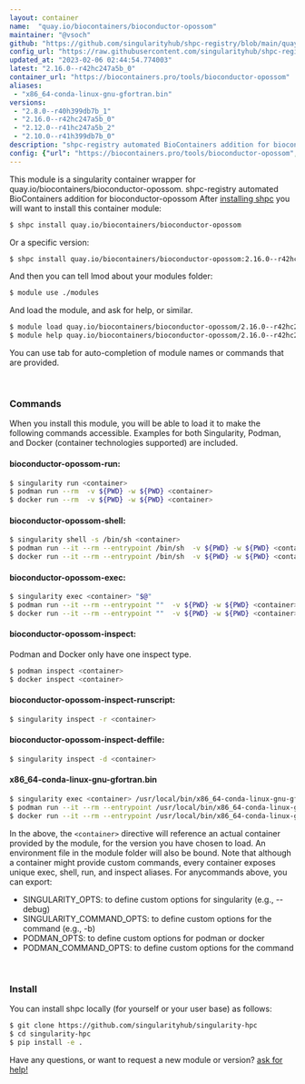 ```yaml
---
layout: container
name:  "quay.io/biocontainers/bioconductor-opossom"
maintainer: "@vsoch"
github: "https://github.com/singularityhub/shpc-registry/blob/main/quay.io/biocontainers/bioconductor-opossom/container.yaml"
config_url: "https://raw.githubusercontent.com/singularityhub/shpc-registry/main/quay.io/biocontainers/bioconductor-opossom/container.yaml"
updated_at: "2023-02-06 02:44:54.774003"
latest: "2.16.0--r42hc247a5b_0"
container_url: "https://biocontainers.pro/tools/bioconductor-opossom"
aliases:
 - "x86_64-conda-linux-gnu-gfortran.bin"
versions:
 - "2.8.0--r40h399db7b_1"
 - "2.16.0--r42hc247a5b_0"
 - "2.12.0--r41hc247a5b_2"
 - "2.10.0--r41h399db7b_0"
description: "shpc-registry automated BioContainers addition for bioconductor-opossom"
config: {"url": "https://biocontainers.pro/tools/bioconductor-opossom", "maintainer": "@vsoch", "description": "shpc-registry automated BioContainers addition for bioconductor-opossom", "latest": {"2.16.0--r42hc247a5b_0": "sha256:f508b69a45cea98df0145b4d151ba8a4e7ef6127a423a87d6689ab2e2c386aab"}, "tags": {"2.8.0--r40h399db7b_1": "sha256:04f9f710ffb40cb770ff3252f709449ac806b211608158b5e0375ce77d1941d6", "2.16.0--r42hc247a5b_0": "sha256:f508b69a45cea98df0145b4d151ba8a4e7ef6127a423a87d6689ab2e2c386aab", "2.12.0--r41hc247a5b_2": "sha256:85a086bed33f934005f3ff6137480075cbb8c3658db55eb227d1f1f59816d069", "2.10.0--r41h399db7b_0": "sha256:24034c05b6520cc3deb48f304bf56b7bcd22910b0b8089d64250e5a85572db12"}, "docker": "quay.io/biocontainers/bioconductor-opossom", "aliases": {"x86_64-conda-linux-gnu-gfortran.bin": "/usr/local/bin/x86_64-conda-linux-gnu-gfortran.bin"}}
---
```


This module is a singularity container wrapper for quay.io/biocontainers/bioconductor-opossom.
shpc-registry automated BioContainers addition for bioconductor-opossom
After [installing shpc](#install) you will want to install this container module:


```bash
$ shpc install quay.io/biocontainers/bioconductor-opossom
```

Or a specific version:

```bash
$ shpc install quay.io/biocontainers/bioconductor-opossom:2.16.0--r42hc247a5b_0
```

And then you can tell lmod about your modules folder:

```bash
$ module use ./modules
```

And load the module, and ask for help, or similar.

```bash
$ module load quay.io/biocontainers/bioconductor-opossom/2.16.0--r42hc247a5b_0
$ module help quay.io/biocontainers/bioconductor-opossom/2.16.0--r42hc247a5b_0
```

You can use tab for auto-completion of module names or commands that are provided.

<br>

### Commands

When you install this module, you will be able to load it to make the following commands accessible.
Examples for both Singularity, Podman, and Docker (container technologies supported) are included.

#### bioconductor-opossom-run:

```bash
$ singularity run <container>
$ podman run --rm  -v ${PWD} -w ${PWD} <container>
$ docker run --rm  -v ${PWD} -w ${PWD} <container>
```

#### bioconductor-opossom-shell:

```bash
$ singularity shell -s /bin/sh <container>
$ podman run --it --rm --entrypoint /bin/sh  -v ${PWD} -w ${PWD} <container>
$ docker run --it --rm --entrypoint /bin/sh  -v ${PWD} -w ${PWD} <container>
```

#### bioconductor-opossom-exec:

```bash
$ singularity exec <container> "$@"
$ podman run --it --rm --entrypoint ""  -v ${PWD} -w ${PWD} <container> "$@"
$ docker run --it --rm --entrypoint ""  -v ${PWD} -w ${PWD} <container> "$@"
```

#### bioconductor-opossom-inspect:

Podman and Docker only have one inspect type.

```bash
$ podman inspect <container>
$ docker inspect <container>
```

#### bioconductor-opossom-inspect-runscript:

```bash
$ singularity inspect -r <container>
```

#### bioconductor-opossom-inspect-deffile:

```bash
$ singularity inspect -d <container>
```


#### x86_64-conda-linux-gnu-gfortran.bin

```bash
$ singularity exec <container> /usr/local/bin/x86_64-conda-linux-gnu-gfortran.bin
$ podman run --it --rm --entrypoint /usr/local/bin/x86_64-conda-linux-gnu-gfortran.bin   -v ${PWD} -w ${PWD} <container> -c " $@"
$ docker run --it --rm --entrypoint /usr/local/bin/x86_64-conda-linux-gnu-gfortran.bin   -v ${PWD} -w ${PWD} <container> -c " $@"
```



In the above, the `<container>` directive will reference an actual container provided
by the module, for the version you have chosen to load. An environment file in the
module folder will also be bound. Note that although a container
might provide custom commands, every container exposes unique exec, shell, run, and
inspect aliases. For anycommands above, you can export:

 - SINGULARITY_OPTS: to define custom options for singularity (e.g., --debug)
 - SINGULARITY_COMMAND_OPTS: to define custom options for the command (e.g., -b)
 - PODMAN_OPTS: to define custom options for podman or docker
 - PODMAN_COMMAND_OPTS: to define custom options for the command

<br>

### Install

You can install shpc locally (for yourself or your user base) as follows:

```bash
$ git clone https://github.com/singularityhub/singularity-hpc
$ cd singularity-hpc
$ pip install -e .
```

Have any questions, or want to request a new module or version? [ask for help!](https://github.com/singularityhub/singularity-hpc/issues)